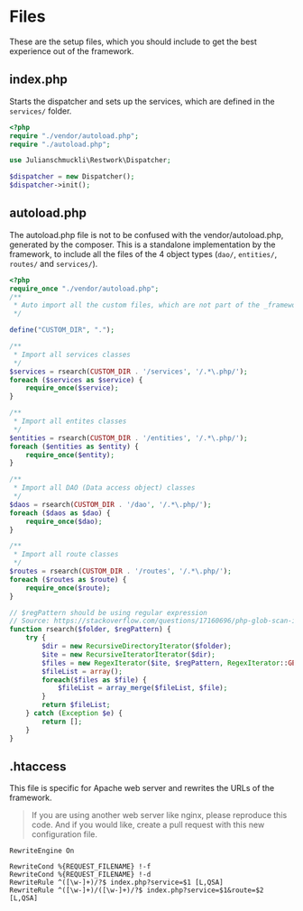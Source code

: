 # Files
These are the setup files, which you should include to get the best experience out of the framework.

## index.php
Starts the dispatcher and sets up the services, which are defined in the `services/` folder.
```php
<?php
require "./vendor/autoload.php";
require "./autoload.php";

use Julianschmuckli\Restwork\Dispatcher;

$dispatcher = new Dispatcher();
$dispatcher->init();
```

## autoload.php
The autoload.php file is not to be confused with the vendor/autoload.php, generated by the composer. This is a standalone implementation by the framework, to include all the files of the 4 object types (`dao/`, `entities/`, `routes/` and `services/`).
```php
<?php
require_once "./vendor/autoload.php";
/**
 * Auto import all the custom files, which are not part of the _framework.
 */

define("CUSTOM_DIR", ".");

/**
 * Import all services classes
 */
$services = rsearch(CUSTOM_DIR . '/services', '/.*\.php/');
foreach ($services as $service) {
    require_once($service);   
}

/**
 * Import all entites classes
 */
$entities = rsearch(CUSTOM_DIR . '/entities', '/.*\.php/');
foreach ($entities as $entity) {
    require_once($entity);   
}

/**
 * Import all DAO (Data access object) classes
 */
$daos = rsearch(CUSTOM_DIR . '/dao', '/.*\.php/');
foreach ($daos as $dao) {
    require_once($dao);   
}

/**
 * Import all route classes
 */
$routes = rsearch(CUSTOM_DIR . '/routes', '/.*\.php/');
foreach ($routes as $route) {
    require_once($route);   
}

// $regPattern should be using regular expression
// Source: https://stackoverflow.com/questions/17160696/php-glob-scan-in-subfolders-for-a-file
function rsearch($folder, $regPattern) {
    try {
        $dir = new RecursiveDirectoryIterator($folder);
        $ite = new RecursiveIteratorIterator($dir);
        $files = new RegexIterator($ite, $regPattern, RegexIterator::GET_MATCH);
        $fileList = array();
        foreach($files as $file) {
            $fileList = array_merge($fileList, $file);
        }
        return $fileList;
    } catch (Exception $e) {
        return [];
    }
}
```

## .htaccess
This file is specific for Apache web server and rewrites the URLs of the framework.

> If you are using another web server like nginx, please reproduce this code. And if you would like, create a pull request with this new configuration file.

```
RewriteEngine On

RewriteCond %{REQUEST_FILENAME} !-f
RewriteCond %{REQUEST_FILENAME} !-d
RewriteRule ^([\w-]+)/?$ index.php?service=$1 [L,QSA]
RewriteRule ^([\w-]+)/([\w-]+)/?$ index.php?service=$1&route=$2 [L,QSA]
```